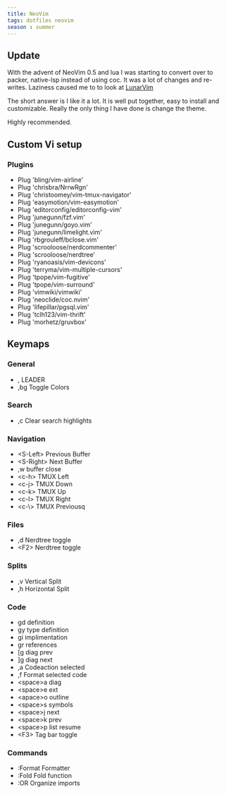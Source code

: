 ```yaml
---
title: NeoVim
tags: dotfiles neovim
season : summer
---
```

## Update
With the advent of NeoVim 0.5 and lua I was starting to convert over to packer, native-lsp instead of using coc.   It was a lot of changes and re-writes.  Laziness caused me to to look at [LunarVim](https://www.lunarvim.org/#opinionated)

The short answer is I like it a lot.  It is well put together, easy to install and customizable.  Really the only thing I have done is change the theme.

Highly recommended.

## Custom Vi setup

### Plugins

* Plug 'bling/vim-airline'
* Plug 'chrisbra/NrrwRgn'
* Plug 'christoomey/vim-tmux-navigator'
* Plug 'easymotion/vim-easymotion'
* Plug 'editorconfig/editorconfig-vim'
* Plug 'junegunn/fzf.vim'
* Plug 'junegunn/goyo.vim'
* Plug 'junegunn/limelight.vim'
* Plug 'rbgrouleff/bclose.vim'
* Plug 'scrooloose/nerdcommenter'
* Plug 'scrooloose/nerdtree'
* Plug 'ryanoasis/vim-devicons'
* Plug 'terryma/vim-multiple-cursors'
* Plug 'tpope/vim-fugitive'
* Plug 'tpope/vim-surround'
* Plug 'vimwiki/vimwiki'
* Plug 'neoclide/coc.nvim'
* Plug 'lifepillar/pgsql.vim'
* Plug 'tclh123/vim-thrift'
* Plug 'morhetz/gruvbox'

## Keymaps

### General

* , LEADER
* ,bg Toggle Colors

### Search

* ,c Clear search highlights

### Navigation

* \<S-Left\> Previous Buffer
* \<S-Right\> Next Buffer
* ,w buffer close
* \<c-h\> TMUX Left
* \<c-j\> TMUX Down
* \<c-k\> TMUX Up
* \<c-l\> TMUX Right
* \<c-\\> TMUX Previousq

### Files

* ,d Nerdtree toggle
* \<F2\> Nerdtree toggle

### Splits

* ,v Vertical Split
* ,h Horizontal Split

### Code

* gd definition
* gy type definition
* gi implimentation
* gr references
* \[g diag prev
* \]g diag next
* ,a Codeaction selected
* ,f Format selected code
* \<space\>a diag
* \<space\>e ext
* \<apace\>o outline
* \<space\>s symbols
* \<space\>j next
* \<space\>k prev
* \<space\>p list resume
* \<F3\> Tag bar toggle

### Commands

* :Format Formatter
* :Fold Fold function
* :OR Organize imports
